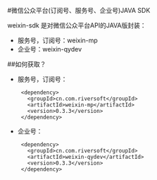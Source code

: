 #微信公众平台(订阅号、服务号、企业号)JAVA SDK

weixin-sdk 是对微信公众平台API的JAVA版封装：

 - 服务号，订阅号：weixin-mp
 - 企业号：weixin-qydev

##如何获取？

 - 服务号，订阅号：

		<dependency>
	      <groupId>cn.com.riversoft</groupId>
	      <artifactId>weixin-mp</artifactId>
	      <version>0.3.3</version>
	    </dependency>

 - 企业号：
 
	    <dependency>
	      <groupId>cn.com.riversoft</groupId>
	      <artifactId>weixin-qydev</artifactId>
	      <version>0.3.3</version>
	    </dependency>

	